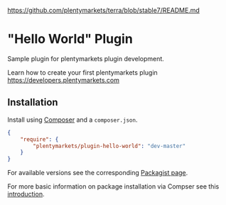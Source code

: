https://github.com/plentymarkets/terra/blob/stable7/README.md
# "Hello World" Plugin

Sample plugin for plentymarkets plugin development.

Learn how to create your first plentymarkets plugin https://developers.plentymarkets.com

## Installation

Install using [Composer](https://getcomposer.org/) and a `composer.json`.

```json
{
    "require": {
        "plentymarkets/plugin-hello-world": "dev-master"
    }
}
```

For available versions see the corresponding [Packagist page](https://packagist.org/packages/plentymarkets/plugin-hello-world).

For more basic information on package installation via Compser see this [introduction](https://getcomposer.org/doc/01-basic-usage.md).
